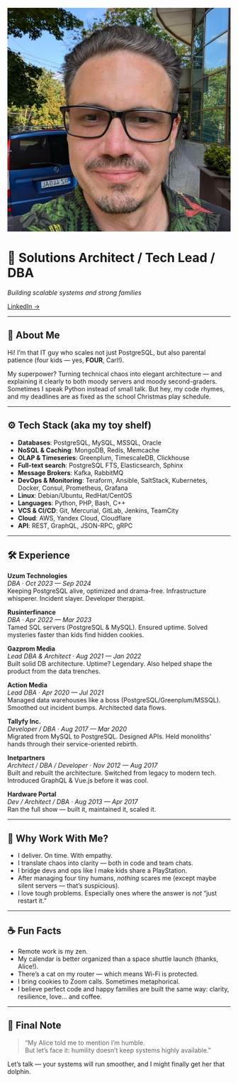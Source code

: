 ![My Photo](photo.jpg)

# 🧠 Solutions Architect / Tech Lead / DBA  
*Building scalable systems and strong families*

[LinkedIn →](https://www.linkedin.com/in/eranthis/)

---

## 🖖 About Me

Hi! I’m that IT guy who scales not just PostgreSQL, but also parental patience (four kids — yes, **FOUR**, Carl!).

My superpower? Turning technical chaos into elegant architecture — and explaining it clearly to both moody servers and moody second-graders.  
Sometimes I speak Python instead of small talk. But hey, my code rhymes, and my deadlines are as fixed as the school Christmas play schedule.

---

## ⚙️ Tech Stack (aka my toy shelf)

- **Databases**: PostgreSQL, MySQL, MSSQL, Oracle  
- **NoSQL & Caching**: MongoDB, Redis, Memcache  
- **OLAP & Timeseries**: Greenplum, TimescaleDB, Clickhouse  
- **Full-text search**: PostgreSQL FTS, Elasticsearch, Sphinx  
- **Message Brokers**: Kafka, RabbitMQ  
- **DevOps & Monitoring**: Teraform, Ansible, SaltStack, Kubernetes, Docker, Consul, Prometheus, Grafana  
- **Linux**: Debian/Ubuntu, RedHat/CentOS  
- **Languages**: Python, PHP, Bash, C++  
- **VCS & CI/CD**: Git, Mercurial, GitLab, Jenkins, TeamCity  
- **Cloud**: AWS, Yandex Cloud, Cloudflare  
- **API**: REST, GraphQL, JSON-RPC, gRPC

---

## 🛠️ Experience

**Uzum Technologies**  
*DBA · Oct 2023 — Sep 2024*  
Keeping PostgreSQL alive, optimized and drama-free. Infrastructure whisperer. Incident slayer. Developer therapist.

**Rusinterfinance**  
*DBA · Apr 2022 — Mar 2023*  
Tamed SQL servers (PostgreSQL & MySQL). Ensured uptime. Solved mysteries faster than kids find hidden cookies.

**Gazprom Media**  
*Lead DBA & Architect · Aug 2021 — Jan 2022*  
Built solid DB architecture. Uptime? Legendary. Also helped shape the product from the data trenches.

**Action Media**  
*Lead DBA · Apr 2020 — Jul 2021*  
Managed data warehouses like a boss (PostgreSQL/Greenplum/MSSQL). Smoothed out incident bumps. Architected data flows.

**Tallyfy Inc.**  
*Developer / DBA · Aug 2017 — Mar 2020*  
Migrated from MySQL to PostgreSQL. Designed APIs. Held monoliths' hands through their service-oriented rebirth.

**Inetpartners**  
*Architect / DBA / Developer · Nov 2012 — Aug 2017*  
Built and rebuilt the architecture. Switched from legacy to modern tech. Introduced GraphQL & Vue.js before it was cool.

**Hardware Portal**  
*Dev / Architect / DBA · Aug 2013 — Apr 2017*  
Ran the full show — built it, maintained it, scaled it.

---

## 🎯 Why Work With Me?

- I deliver. On time. With empathy.  
- I translate chaos into clarity — both in code and team chats.  
- I bridge devs and ops like I make kids share a PlayStation.  
- After managing four tiny humans, *nothing* scares me (except maybe silent servers — that’s suspicious).  
- I love tough problems. Especially ones where the answer is *not* “just restart it.”

---

## ☕ Fun Facts

- Remote work is my zen.  
- My calendar is better organized than a space shuttle launch (thanks, Alice!).  
- There’s a cat on my router — which means Wi-Fi is protected.  
- I bring cookies to Zoom calls. Sometimes metaphorical.  
- I believe perfect code and happy families are built the same way: clarity, resilience, love... and coffee.

---

## 🐬 Final Note

> “My Alice told me to mention I’m humble.  
But let’s face it: humility doesn’t keep systems highly available.”

Let’s talk — your systems will run smoother, and I might finally get her that dolphin.  
